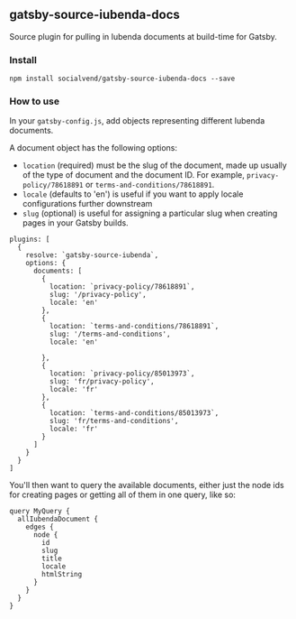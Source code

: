 ## gatsby-source-iubenda-docs

Source plugin for pulling in Iubenda documents at build-time for Gatsby.

### Install

`npm install socialvend/gatsby-source-iubenda-docs --save`

### How to use

In your `gatsby-config.js`, add objects representing different Iubenda documents.

A document object has the following options:

- `location` (required) must be the slug of the document, made up usually of the type of document and the document ID. For example, `privacy-policy/78618891` or `terms-and-conditions/78618891`.
- `locale` (defaults to 'en') is useful if you want to apply locale configurations further downstream
- `slug` (optional) is useful for assigning a particular slug when creating pages in your Gatsby builds.

```
plugins: [
  {
    resolve: `gatsby-source-iubenda`,
    options: {
      documents: [
        {
          location: `privacy-policy/78618891`,
          slug: '/privacy-policy',
          locale: 'en'
        },
        {
          location: `terms-and-conditions/78618891`,
          slug: '/terms-and-conditions',
          locale: 'en'

        },
        {
          location: `privacy-policy/85013973`,
          slug: 'fr/privacy-policy',
          locale: 'fr'
        },
        {
          location: `terms-and-conditions/85013973`,
          slug: 'fr/terms-and-conditions',
          locale: 'fr'
        }
      ]
    }
  }
]
```

You'll then want to query the available documents, either just the node ids for creating pages or getting all of them in one query, like so:

```
query MyQuery {
  allIubendaDocument {
    edges {
      node {
        id
        slug
        title
        locale
        htmlString
      }
    }
  }
}
```
